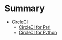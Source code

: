# Summary

- [CircleCI](./index.md)
  - [CircleCI for Perl](./circle-ci-perl.md)
  - [CircleCI for Python](./circle-ci-python.md)
